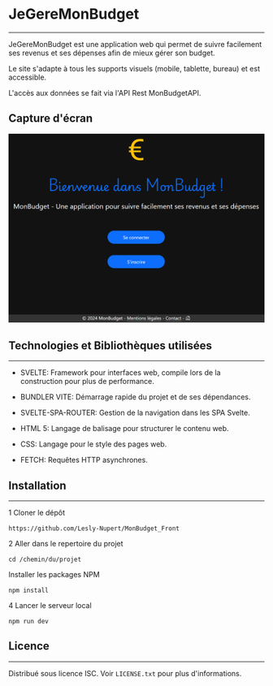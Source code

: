 # JeGereMonBudget
***
JeGereMonBudget est une application web qui permet de suivre facilement ses revenus et ses dépenses afin de mieux gérer son budget.

Le site s'adapte à tous les supports visuels (mobile, tablette, bureau) et est accessible.

L'accès aux données se fait via l'API Rest MonBudgetAPI.

## Capture d'écran
![Capture page d'accueil du site](/public/img_MonBudget3.png)
<!-- ![Capture page d'accueil du site](/public/img_MonBudget2.png) -->

## Technologies et Bibliothèques utilisées
***
* SVELTE: Framework pour interfaces web, compile lors de la construction pour plus de performance.

* BUNDLER VITE: Démarrage rapide du projet et de ses dépendances.

* SVELTE-SPA-ROUTER: Gestion de la navigation dans les SPA Svelte.

* HTML 5: Langage de balisage pour structurer le contenu web.

* CSS: Langage pour le style des pages web.

* FETCH: Requêtes HTTP asynchrones.

## Installation
***
1 Cloner le dépôt
```
https://github.com/Lesly-Nupert/MonBudget_Front
```
2 Aller dans le repertoire du projet
```
cd /chemin/du/projet
```
 Installer les packages NPM
```
npm install
```
4 Lancer le serveur local
```
npm run dev
```

## Licence 
***
Distribué sous licence ISC. Voir ```LICENSE.txt``` pour plus d'informations.